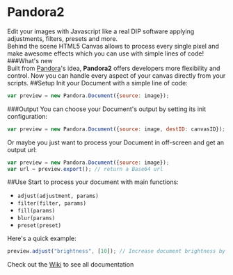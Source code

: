 # Pandora2
Edit your images with Javascript like a real DIP software applying adjustments, filters, presets and more. 
<br>Behind the scene HTML5 Canvas allows to process every single pixel and make awesome effects which you can use with simple lines of code!
###What's new
<br>Built from [Pandora](https://github.com/Marcotrombino/Pandora)'s idea, <b>Pandora2</b> offers developers more flexibility and control. Now you can handle every aspect of your canvas directly from your scripts.
##Setup
Init your Document with a simple line of code:
```js
var preview = new Pandora.Document({source: image});
```
###Output
You can choose your Document's output by setting its init configuration:
```js
var preview = new Pandora.Document({source: image, destID: canvasID});
```
Or maybe you just want to process your Document in off-screen and get an output url:
```js
var preview = new Pandora.Document({source: image});
var url = preview.export(); // return a Base64 url
```
##Use
Start to process your document with main functions:
* `adjust(adjustment, params)`
* `filter(filter, params)`
* `fill(params)`
* `blur(params)`
* `preset(preset)`

Here's a quick example:
```js
preview.adjust("brightness", [10]); // Increase document brightness by 10
```
Check out the [Wiki](https://github.com/Marcotrombino/Pandora2/wiki) to see all documentation


